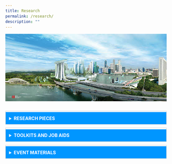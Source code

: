```yaml
---
title: Research
permalink: /research/
description: ""
---
```

<style>
	details {
    border: 1px solid #d4d4d4;    
    padding: 1em .75em 0;
		margin-top: 10px;
}

summary {	
    font-weight: bold;
    margin: -.75em -.75em 0;
    padding: .75em;
    background-color: #0096ff;
    color: #fff;
}

details[open] {
  padding: .75em;
	border-bottom: 1px solid #d4d4d4;
	background-color: #add8e6;
}

details[open] summary {
    border-bottom: 1px solid #d4d4d4;
    margin-bottom: 10px;
}
	
	</style>
	
<div class="background-image">
<img src="/images/Ethos_Images/Ethos_World_Cities_SummitIssue/Fig_7d1.jpg">
</div>

<br>

<details>
<p>Case studies have been used in CSC’s training programmes as early as 1993. Today, they remain a key
learning intervention for CSC and training institutes within the Singapore Public Service. Within the
College, case studies can be found in our programmes, publications and the LEARN digital learning
platform of the Singapore Public Service. Here is a collection of resources to help training managers,
learning designers, educators and knowledge managers understand CSC’s approach to case studies and
case writing. Public officers who are interested to learn how to write case studies and use them for
	learning and development can sign up for CSC’s <a href="#">case writing <b>workshop here.</b></a></p>

<b>Evolution of the CSC Case Study</b>

<p>The Civil Service College has been using case studies as a pedagogical tool as early as 1993. At the
College, the development of case studies started for two reasons: to develop content for training, and
second, to capture institutional knowledge on the practice of public governance, policymaking and
	public administration. Find out more on the <a href="#">evolution of the CSC case study</a> in the last two decades.</p>

<b><a href="#">The Case Writer’s Toolkit</a></b>
<p>This book deconstructs the case study, describes the case writing process and explains how a good case
study is composed. It is a reference book that serves as a guide for writers who develop case studies for
	teaching, research and knowledge-capture.</p>

<b>Selected Writings</b>	
<ul>
		<li> Paper 1 </li>
		<li> Paper 2 </li>
		<li> Paper 3 </li>
</ul>
	
<summary>RESEARCH PIECES </summary>

</details> 

<details> <summary>TOOLKITS AND JOB AIDS</summary> Body Content 2 </details>

<details> <summary>EVENT MATERIALS</summary> Body Content 2 </details>